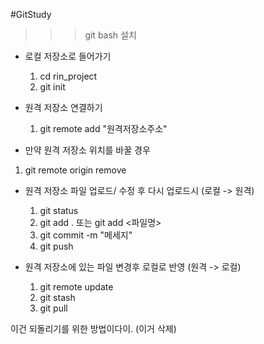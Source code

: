 #GitStudy

>>> git bash 설치
  
- 로컬 저장소로 들어가기
  1. cd rin_project
  2. git init
 
- 원격 저장소 연결하기
  1. git remote add "원격저장소주소"
-  만약 원격 저장소 위치를 바꿀 경우
  1. git remote origin remove
     
- 원격 저장소 파일 업로드/ 수정 후 다시 업로드시 (로컬 -> 원격)
  1. git status
  2. git add . 또는 git add <파일명>
  3. git commit -m "메세지"
  4. git push

- 원격 저장소에 있는 파일 변경후 로컬로 반영 (원격 -> 로컬)
  1. git remote update
  2. git stash
  3. git pull


이건 되돌리기를 위한 방법이다이. (이거 삭제)
